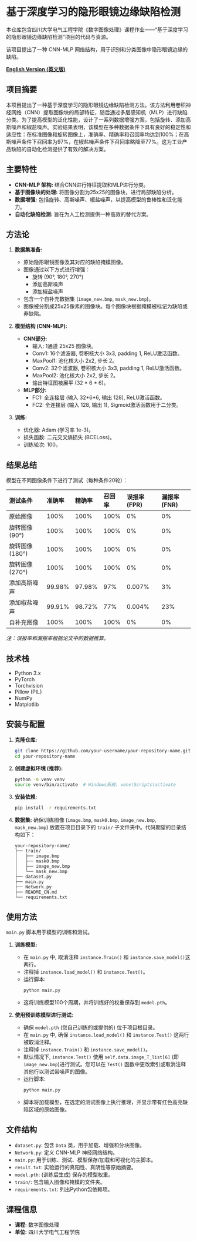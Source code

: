 # 基于深度学习的隐形眼镜边缘缺陷检测

本仓库包含四川大学电气工程学院《数字图像处理》课程作业——“基于深度学习的隐形眼镜边缘缺陷检测”项目的代码与资源。

该项目提出了一种 CNN-MLP 网络结构，用于识别和分类图像中隐形眼镜边缘的缺陷。

**[English Version (英文版)](README.md)**

## 项目摘要

本项目提出了一种基于深度学习的隐形眼镜边缘缺陷检测方法。该方法利用卷积神经网络（CNN）提取图像块的局部特征，随后通过多层感知机（MLP）进行缺陷分类。为了提高模型的泛化性能，设计了一系列数据增强方案，包括旋转、添加高斯噪声和椒盐噪声。实验结果表明，该模型在多种数据条件下具有良好的稳定性和适应性：在标准图像和旋转图像上，准确率、精确率和召回率均达到100%；在高斯噪声条件下召回率为97%，在椒盐噪声条件下召回率略降至77%。这为工业产品缺陷的自动化检测提供了有效的解决方案。

## 主要特性

*   **CNN-MLP 架构:** 结合CNN进行特征提取和MLP进行分类。
*   **基于图像块的处理:** 将图像分割为25x25的图像块，进行局部缺陷分析。
*   **数据增强:** 包括旋转、高斯噪声、椒盐噪声，以提高模型的鲁棒性和泛化能力。
*   **自动化缺陷检测:** 旨在为人工检测提供一种高效的替代方案。

## 方法论

1.  **数据集准备:**
    *   原始隐形眼镜图像及其对应的缺陷掩模图像。
    *   图像通过以下方式进行增强：
        *   旋转 (90°, 180°, 270°)
        *   添加高斯噪声
        *   添加椒盐噪声
    *   包含一个自补充数据集 (`image_new.bmp`, `mask_new.bmp`)。
    *   图像被分割成25x25像素的图像块。每个图像块根据掩模被标记为缺陷或非缺陷。

2.  **模型结构 (CNN-MLP):**
    *   **CNN部分:**
        *   输入: 1通道 25x25 图像块。
        *   Conv1: 16个滤波器, 卷积核大小 3x3, padding 1, ReLU激活函数。
        *   MaxPool1: 池化核大小 2x2, 步长 2。
        *   Conv2: 32个滤波器, 卷积核大小 3x3, padding 1, ReLU激活函数。
        *   MaxPool2: 池化核大小 2x2, 步长 2。
        *   输出特征图被展平 (32 * 6 * 6)。
    *   **MLP部分:**
        *   FC1: 全连接层 (输入 32\*6\*6, 输出 128), ReLU激活函数。
        *   FC2: 全连接层 (输入 128, 输出 1), Sigmoid激活函数用于二分类。

3.  **训练:**
    *   优化器: Adam (学习率 1e-3)。
    *   损失函数: 二元交叉熵损失 (BCELoss)。
    *   训练轮次: 100。

## 结果总结

模型在不同图像条件下进行了测试（每种条件20轮）：

| 测试条件         | 准确率   | 精确率   | 召回率 | 误报率 (FPR) | 漏报率 (FNR) |
| :--------------- | :------- | :------- | :----- | :----------- | :----------- |
| 原始图像         | 100%     | 100%     | 100%   | 0%           | 0%           |
| 旋转图像 (90°)   | 100%     | 100%     | 100%   | 0%           | 0%           |
| 旋转图像 (180°)  | 100%     | 100%     | 100%   | 0%           | 0%           |
| 旋转图像 (270°)  | 100%     | 100%     | 100%   | 0%           | 0%           |
| 添加高斯噪声     | 99.98%   | 97.98%   | 97%    | 0.007%       | 3%           |
| 添加椒盐噪声     | 99.91%   | 98.72%   | 77%    | 0.004%       | 23%          |
| 自补充图像       | 100%     | 100%     | 100%   | 0%           | 0%           |

*注：误报率和漏报率根据论文中的数据推算。*

## 技术栈

*   Python 3.x
*   PyTorch
*   Torchvision
*   Pillow (PIL)
*   NumPy
*   Matplotlib

## 安装与配置

1.  **克隆仓库:**
    ```bash
    git clone https://github.com/your-username/your-repository-name.git
    cd your-repository-name
    ```

2.  **创建虚拟环境 (推荐):**
    ```bash
    python -m venv venv
    source venv/bin/activate  # Windows系统: venv\Scripts\activate
    ```

3.  **安装依赖:**
    ```bash
    pip install -r requirements.txt
    ```

4.  **数据集:**
    确保训练图像 (`image.bmp`, `mask0.bmp`, `image_new.bmp`, `mask_new.bmp`) 放置在项目目录下的 `train/` 子文件夹中。代码期望的目录结构如下：
    ```
    your-repository-name/
    ├── train/
    │   ├── image.bmp
    │   ├── mask0.bmp
    │   ├── image_new.bmp
    │   └── mask_new.bmp
    ├── dataset.py
    ├── main.py
    ├── Network.py
    ├── README_CN.md
    └── requirements.txt
    ```

## 使用方法

`main.py` 脚本用于模型的训练和测试。

1.  **训练模型:**
    *   在 `main.py` 中, 取消注释 `instance.Train()` 和 `instance.save_model()`这两行。
    *   注释掉 `instance.load_model()` 和 `instance.Test()`。
    *   运行脚本:
        ```bash
        python main.py
        ```
    *   这将训练模型100个周期，并将训练好的权重保存到 `model.pth`。

2.  **使用预训练模型进行测试:**
    *   确保 `model.pth` (您自己训练的或提供的) 位于项目根目录。
    *   在 `main.py` 中, 确保 `instance.load_model()` 和 `instance.Test()` 这两行被取消注释。
    *   注释掉 `instance.Train()` 和 `instance.save_model()`。
    *   默认情况下, `instance.Test()` 使用 `self.data.image_T_list[6]` (即 `image_new.bmp`)进行测试。您可以在 `Test()` 函数中更改索引或取消注释其他行以测试带噪声的图像。
    *   运行脚本:
        ```bash
        python main.py
        ```
    *   脚本将加载模型，在选定的测试图像上执行推理，并显示带有红色高亮缺陷区域的原始图像。

## 文件结构

*   `dataset.py`: 包含 `Data` 类，用于加载、增强和分块图像。
*   `Network.py`: 定义 CNN-MLP 神经网络结构。
*   `main.py`: 用于训练、测试、模型保存/加载和可视化的主脚本。
*   `result.txt`: 实验运行的真阳性、真阴性等原始摘要。
*   `model.pth`: (训练后生成) 保存的模型权重。
*   `train/`: 包含输入图像和掩模的文件夹。
*   `requirements.txt`: 列出Python包依赖项。

## 课程信息

*   **课程:** 数字图像处理
*   **单位:** 四川大学电气工程学院

